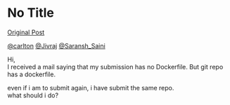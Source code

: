 # No Title

[Original Post](https://discourse.onlinedegree.iitm.ac.in/t/164277/576)

<p><a class="mention" href="/u/carlton">@carlton</a>  <a class="mention" href="/u/jivraj">@Jivraj</a> <a class="mention" href="/u/saransh_saini">@Saransh_Saini</a></p>
<p>Hi,<br>
I received a mail saying that my submission has no Dockerfile. But git repo has a dockerfile.</p>
<p>even if i am to submit again, i have submit the same repo.<br>
what should i do?</p>